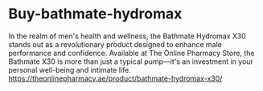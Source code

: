 # Buy-bathmate-hydromax
In the realm of men's health and wellness, the Bathmate Hydromax X30 stands out as a revolutionary product designed to enhance male performance and confidence. Available at The Online Pharmacy Store, the Bathmate X30 is more than just a typical pump—it's an investment in your personal well-being and intimate life.
https://theonlinepharmacy.ae/product/bathmate-hydromax-x30/
